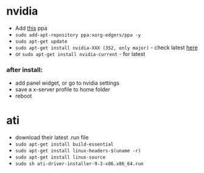 # nvidia
- Add [this](https://launchpad.net/~xorg-edgers/+archive/ubuntu/ppa) ppa
- `sudo add-apt-repository ppa:xorg-edgers/ppa -y`
- `sudo apt-get update`
- `sudo apt-get install nvidia-XXX (352, only major)` - check latest [here](http://www.nvidia.com/page/home.html)
- or `sudo apt-get install nvidia-current` - for latest

### after install:
- add panel widget, or go to nvidia settings
- save a x-server profile to home folder
- reboot

# ati
- download their latest .run file
- `sudo apt-get install build-essential`
- `sudo apt-get install linux-headers-$(uname -r)`
- `sudo apt-get install linux-source`
- `sudo sh ati-driver-installer-9-3-x86.x86_64.run`
